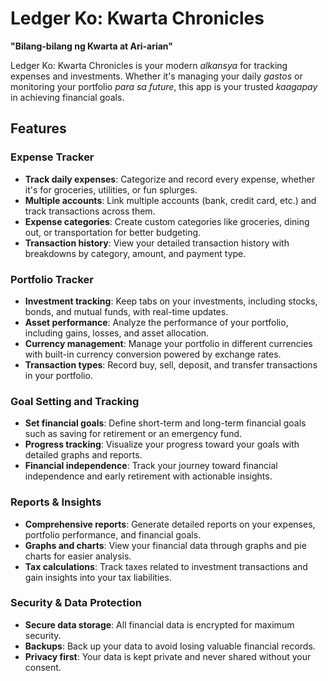 # Ledger Ko: Kwarta Chronicles
**"Bilang-bilang ng Kwarta at Ari-arian"**

Ledger Ko: Kwarta Chronicles is your modern *alkansya* for tracking expenses and investments. Whether it's managing your daily *gastos* or monitoring your portfolio *para sa future*, this app is your trusted *kaagapay* in achieving financial goals.

## Features

### Expense Tracker
- **Track daily expenses**: Categorize and record every expense, whether it's for groceries, utilities, or fun splurges.
- **Multiple accounts**: Link multiple accounts (bank, credit card, etc.) and track transactions across them.
- **Expense categories**: Create custom categories like groceries, dining out, or transportation for better budgeting.
- **Transaction history**: View your detailed transaction history with breakdowns by category, amount, and payment type.

### Portfolio Tracker
- **Investment tracking**: Keep tabs on your investments, including stocks, bonds, and mutual funds, with real-time updates.
- **Asset performance**: Analyze the performance of your portfolio, including gains, losses, and asset allocation.
- **Currency management**: Manage your portfolio in different currencies with built-in currency conversion powered by exchange rates.
- **Transaction types**: Record buy, sell, deposit, and transfer transactions in your portfolio.
  
### Goal Setting and Tracking
- **Set financial goals**: Define short-term and long-term financial goals such as saving for retirement or an emergency fund.
- **Progress tracking**: Visualize your progress toward your goals with detailed graphs and reports.
- **Financial independence**: Track your journey toward financial independence and early retirement with actionable insights.

### Reports & Insights
- **Comprehensive reports**: Generate detailed reports on your expenses, portfolio performance, and financial goals.
- **Graphs and charts**: View your financial data through graphs and pie charts for easier analysis.
- **Tax calculations**: Track taxes related to investment transactions and gain insights into your tax liabilities.

### Security & Data Protection
- **Secure data storage**: All financial data is encrypted for maximum security.
- **Backups**: Back up your data to avoid losing valuable financial records.
- **Privacy first**: Your data is kept private and never shared without your consent.
